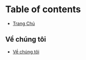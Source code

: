 # Table of contents

* [Trang Chủ](README.md)

## Về chúng tôi <a href="#about-us" id="about-us"></a>

* [Về chúng tôi](about-us/ve-chung-toi.md)
